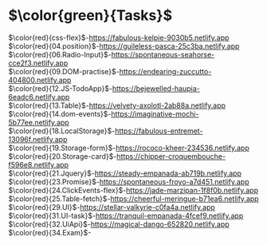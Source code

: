 # $\color{green}{Tasks}$
$\color{red}{css-flex}$-https://fabulous-kelpie-9030b5.netlify.app <br>
$\color{red}{04.position}$-https://guileless-pasca-25c3ba.netlify.app <br>
$\color{red}{06.Radio-Input}$-https://spontaneous-seahorse-cce2f3.netlify.app <br>
$\color{red}{09.DOM-practise}$-https://endearing-zuccutto-404800.netlify.app <br>
$\color{red}{12.JS-TodoApp}$-https://bejewelled-haupia-6eadc6.netlify.app <br>
$\color{red}{13.Table}$-https://velvety-axolotl-2ab88a.netlify.app <br>
$\color{red}{14.dom-events}$-https://imaginative-mochi-5b77ee.netlify.app <br>
$\color{red}{18.LocalStorage}$-https://fabulous-entremet-13096f.netlify.app <br>
$\color{red}{19.Storage-form}$-https://rococo-kheer-234536.netlify.app <br>
$\color{red}{20.Storage-card}$-https://chipper-croquembouche-f596e8.netlify.app <br>
$\color{red}{21.Jquery}$-https://steady-empanada-ab719b.netlify.app <br>
$\color{red}{23.Promise}$-https://spontaneous-froyo-a7d451.netlify.app <br>
$\color{red}{24.ClickEvents-flex}$-https://jade-marzipan-1f8f0b.netlify.app <br>
$\color{red}{25.Table-fetch}$-https://cheerful-meringue-b71ea6.netlify.app <br>
$\color{red}{29.UI}$-https://stellar-valkyrie-c0fa4a.netlify.app <br>
$\color{red}{31.UI-task}$-https://tranquil-empanada-4fcef9.netlify.app <br>
$\color{red}{32.UiApi}$-https://magical-dango-652820.netlify.app <br>
$\color{red}{34.Exam}$-

